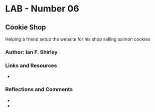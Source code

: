 # LAB - Number 06

## Cookie Shop

Helping a friend setup the website for his shop selling salmon cookies

### Author: Ian F. Shirley

### Links and Resources
* 

### Reflections and Comments
* 
* 
